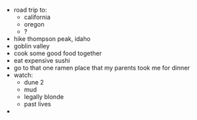 - road trip to:
    - california
    - oregon
    - ?
- hike thompson peak, idaho
- goblin valley
- cook some good food together
- eat expensive sushi
- go to that one ramen place that my parents took me for dinner
- watch:
    - dune 2
    - mud
    - legally blonde
    - past lives
- 

